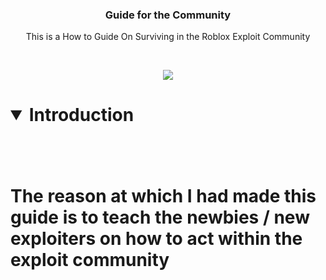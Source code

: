 <h3 align="center"> Guide for the Community </h3>
<p align="center"> 
  <a> This is a How to Guide </a>
  <a> On Surviving in the Roblox Exploit Community </a>
</p>
<br>
<p align="center">
   <a href="https://roblox.com" title="Roblox">
    <img src="https://cdn.discordapp.com/attachments/784639424931561502/830467142239256576/roblox-logo-roblox-symbol-meaning-history-evolution-81.png">
  </a>
 
</p>
 <h1> 

  </h>
<details open>
  <summary>
    Introduction
  </summary>
  <br> </br>
  <p>
    <a> The reason at which I had made this guide is to teach the newbies / new exploiters on how to act within the exploit community </a>
  </p>
</details>
